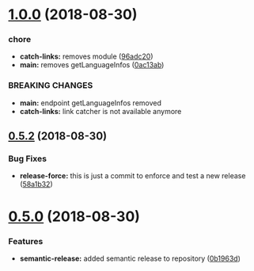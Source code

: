 # [1.0.0](https://github.com/Staffbase/plugins-client-sdk/compare/v0.5.2...v1.0.0) (2018-08-30)


### chore

* **catch-links:** removes module ([96adc20](https://github.com/Staffbase/plugins-client-sdk/commit/96adc20))
* **main:** removes getLanguageInfos ([0ac13ab](https://github.com/Staffbase/plugins-client-sdk/commit/0ac13ab))


### BREAKING CHANGES

* **main:** endpoint getLanguageInfos removed
* **catch-links:** link catcher is not available anymore

## [0.5.2](https://github.com/Staffbase/plugins-client-sdk/compare/v0.5.1...v0.5.2) (2018-08-30)


### Bug Fixes

* **release-force:** this is just a commit to enforce and test a new release ([58a1b32](https://github.com/Staffbase/plugins-client-sdk/commit/58a1b32))

# [0.5.0](https://github.com/Staffbase/plugins-client-sdk/compare/v0.4.0...v0.5.0) (2018-08-30)


### Features

* **semantic-release:** added semantic release to repository ([0b1963d](https://github.com/Staffbase/plugins-client-sdk/commit/0b1963d))
